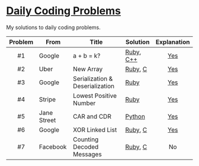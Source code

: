 # [Daily Coding Problems](https://www.dailycodingproblem.com)

My solutions to daily coding problems.

|Problem|From|Title|Solution|Explanation|
|:-:|---|---|---|:-:|
| #1 | Google | a + b = k? | [Ruby](https://github.com/muicode/DCP/blob/master/problem1/dcp1.rb), [C++](https://github.com/muicode/DCP/blob/master/problem1/dcp1.cpp) | [Yes](https://muicode.github.io/dcp/2019/09/18/en-dcp-1.html) |
| #2 | Uber | New Array | [Ruby](https://github.com/muicode/DCP/blob/master/problem2/dcp2.rb), [C](https://github.com/muicode/DCP/blob/master/problem2/dcp2.c) | [Yes](https://muicode.github.io/dcp/2019/09/19/en-dcp-2.html)
| #3 | Google | Serialization & Deserialization | [Ruby](https://github.com/muicode/DCP/blob/master/problem3/dcp3.rb) | [Yes](https://muicode.github.io/dcp/2019/09/20/en-dcp-3.html) |
| #4 | Stripe | Lowest Positive Number | [Ruby](https://github.com/muicode/DCP/blob/master/problem4/dcp4.rb) | [Yes](https://muicode.github.io/dcp/2019/09/21/en-dcp-4.html) |
| #5 | Jane Street | CAR and CDR | [Python](https://github.com/muicode/DCP/blob/master/problem5/dcp5.py) | [Yes](https://muicode.github.io/dcp/2019/10/20/en-dcp-5.html) |
| #6 | Google | XOR Linked List | [Ruby](https://github.com/muicode/DCP/blob/master/problem6/dcp6.rb), [C](https://github.com/muicode/DCP/blob/master/problem6/dcp6.c) | [Yes](https://muicode.github.io/dcp/2019/10/25/en-dcp-6.html) |
| #7 | Facebook | Counting Decoded Messages | [Ruby](https://github.com/muicode/DCP/blob/master/problem7/dcp7.rb), [C](https://github.com/muicode/DCP/blob/master/problem7/dcp7.c) | No |
